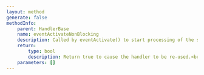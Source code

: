 ```yaml
---
layout: method
generate: false
methodInfo:
    parent: HandlerBase
    name: eventActivateNonBlocking
    description: Called by eventActivate() to start processing of the stream.<br>If a blocking operation is about to be performed this method should call `suspend()` to return control to the main event loop.
    return:
        type: bool
        description: Return true to cause the handler to be re-used.<br>Return false to not drop the handler. This is used if something clever is happening.
    parameters: []
---
```


